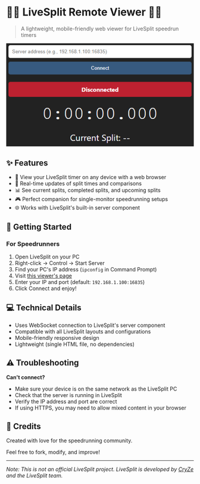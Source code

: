 # 🏃‍♀️ LiveSplit Remote Viewer 🏃‍♂️

> A lightweight, mobile-friendly web viewer for LiveSplit speedrun timers

![LiveSplit Viewer Screenshot](https://raw.githubusercontent.com/RandomTick/livesplit-viewer/refs/heads/main/assets/screenshot.png)

## ✨ Features

- 📱 View your LiveSplit timer on any device with a web browser
- 🔄 Real-time updates of split times and comparisons
- 📊 See current splits, completed splits, and upcoming splits
- 🎮 Perfect companion for single-monitor speedrunning setups
- 🌐 Works with LiveSplit's built-in server component

## 🚀 Getting Started

### For Speedrunners

1. Open LiveSplit on your PC
2. Right-click → Control → Start Server
3. Find your PC's IP address (`ipconfig` in Command Prompt)
4. Visit [this viewer's page](https://randomtick.github.io/livesplit-viewer/)
5. Enter your IP and port (default: `192.168.1.100:16835`)
6. Click Connect and enjoy!

## 💻 Technical Details

- Uses WebSocket connection to LiveSplit's server component
- Compatible with all LiveSplit layouts and configurations
- Mobile-friendly responsive design
- Lightweight (single HTML file, no dependencies)

## ⚠️ Troubleshooting

**Can't connect?**
- Make sure your device is on the same network as the LiveSplit PC
- Check that the server is running in LiveSplit
- Verify the IP address and port are correct
- If using HTTPS, you may need to allow mixed content in your browser

## 💖 Credits

Created with love for the speedrunning community.

Feel free to fork, modify, and improve!

---

*Note: This is not an official LiveSplit project. LiveSplit is developed by [CryZe](https://github.com/CryZe) and the LiveSplit team.*
